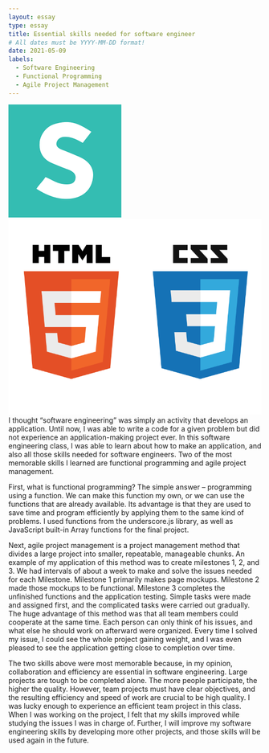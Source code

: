 ```yaml
---
layout: essay
type: essay
title: Essential skills needed for software engineer
# All dates must be YYYY-MM-DD format!
date: 2021-05-09
labels:
  - Software Engineering
  - Functional Programming
  - Agile Project Management
---
```

<div class="ui two column grid container">
  <div class="column">
    <img class="ui fluid image" src="../images/semantic_ui.png">
  </div>
  
  <div class="column">
    <img class="ui fluid image" src="../images/html_css.png">
  </div>
  
</div>
I thought “software engineering” was simply an activity that develops an application. Until now, I was able to write a code for a given problem but did not experience an application-making project ever. In this software engineering class, I was able to learn about how to make an application, and also all those skills needed for software engineers. Two of the most memorable skills I learned are functional programming and agile project management. 

First, what is functional programming? The simple answer – programming using a function. We can make this function my own, or we can use the functions that are already available. Its advantage is that they are used to save time and program efficiently by applying them to the same kind of problems. I used functions from the underscore.js library, as well as JavaScript built-in Array functions for the final project.

Next, agile project management is a project management method that divides a large project into smaller, repeatable, manageable chunks. An example of my application of this method was to create milestones 1, 2, and 3. We had intervals of about a week to make and solve the issues needed for each Milestone. Milestone 1 primarily makes page mockups. Milestone 2 made those mockups to be functional. Milestone 3 completes the unfinished functions and the application testing. Simple tasks were made and assigned first, and the complicated tasks were carried out gradually. The huge advantage of this method was that all team members could cooperate at the same time. Each person can only think of his issues, and what else he should work on afterward were organized. Every time I solved my issue, I could see the whole project gaining weight, and I was even pleased to see the application getting close to completion over time.

The two skills above were most memorable because, in my opinion, collaboration and efficiency are essential in software engineering. Large projects are tough to be completed alone. The more people participate, the higher the quality. However, team projects must have clear objectives, and the resulting efficiency and speed of work are crucial to be high quality. I was lucky enough to experience an efficient team project in this class. When I was working on the project, I felt that my skills improved while studying the issues I was in charge of. Further, I will improve my software engineering skills by developing more other projects, and those skills will be used again in the future.
